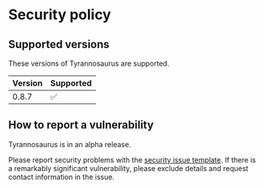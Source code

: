 # Security policy

## Supported versions

These versions of Tyrannosaurus are supported.

| Version | Supported          |
| ------- | ------------------ |
| 0.8.7   | :white_check_mark: |


## How to report a vulnerability

Tyrannosaurus is in an alpha release.

Please report security problems with the
[security issue template](https://github.com/dmyersturnbull/tyrannosaurus/issues/new?labels=kind%3A+security+%F0%9F%94%92&template=security.md).
If there is a remarkably significant vulnerability, please exclude details and request contact information in the issue.
